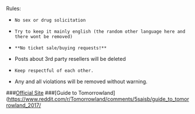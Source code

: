 Rules:

*     No sex or drug solicitation
*     Try to keep it mainly english (the random other language here and there wont be removed)
*     **No ticket sale/buying requests!**
* Posts about 3rd party resellers will be deleted
*     Keep respectful of each other.
* Any and all violations will be removed without warning.

###[Official Site](http://www.tomorrowland.com/)
###[Guide to Tomorrowland](https://www.reddit.com/r/Tomorrowland/comments/5saisb/guide_to_tomorrowland_2017/
